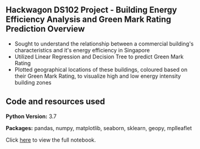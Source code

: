 ## Hackwagon DS102 Project - Building Energy Efficiency Analysis and Green Mark Rating Prediction Overview
* Sought to understand the relationship between a commercial building's characteristics and it's energy efficiency in Singapore
* Utilized Linear Regression and Decision Tree to predict Green Mark Rating
* Plotted geographical locations of these buildings, coloured based on their Green Mark Rating, to visualize high and low energy intensity building zones

## Code and resources used
**Python Version:** 3.7

**Packages:** pandas, numpy, matplotlib, seaborn, sklearn, geopy, mplleaflet

Click [here](https://github.com/aaron-ang/ds102-project/blob/main/team7-aaron-ang-charis-ching-sean-goh-cheryl-tan-fook-hoi-chung-ds102-assignment.ipynb) to view the full notebook.

